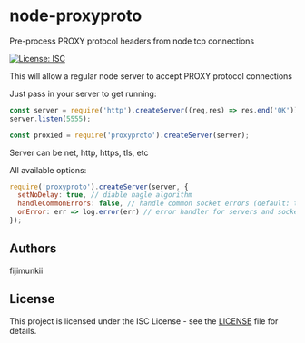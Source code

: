 # node-proxyproto
Pre-process PROXY protocol headers from node tcp connections

[![License: ISC](https://img.shields.io/npm/l/proxyproto.svg)](https://opensource.org/licenses/ISC)

This will allow a regular node server to accept PROXY protocol connections

Just pass in your server to get running:

```js
const server = require('http').createServer((req,res) => res.end('OK'));
server.listen(5555);

const proxied = require('proxyproto').createServer(server);
```

Server can be net, http, https, tls, etc

All available options:
```js
require('proxyproto').createServer(server, {
  setNoDelay: true, // diable nagle algorithm
  handleCommonErrors: false, // handle common socket errors (default: true)
  onError: err => log.error(err) // error handler for servers and sockets
});
```

## Authors

fijimunkii

## License

This project is licensed under the ISC License - see the [LICENSE](LICENSE.txt) file for details.

